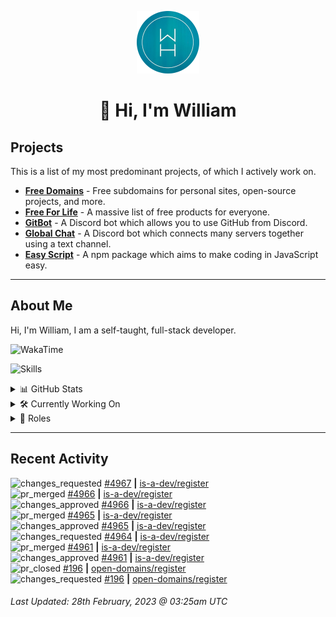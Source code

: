 <p align="center">
  <a href="https://wdh.gg/dev">
    <img src="https://raw.githubusercontent.com/WilliamDavidHarrison/WilliamDavidHarrison/main/assets/logo.png" height="100" width="100">
  </a>
</p>

<h1 align="center">👋 Hi, I'm William</h1>

## Projects

This is a list of my most predominant projects, of which I actively work on.

- **[Free Domains](https://freesubdomains.org)** - Free subdomains for personal sites, open-source projects, and more.
- **[Free For Life](https://free-for.life)** - A massive list of free products for everyone.
- **[GitBot](https://wdh.gg/gitbot)** - A Discord bot which allows you to use GitHub from Discord.
- **[Global Chat](https://wdh.gg/globalchat)** - A Discord bot which connects many servers together using a text channel.
- **[Easy Script](https://easyscript.dev)** - A npm package which aims to make coding in JavaScript easy.

---

## About Me
Hi, I'm William, I am a self-taught, full-stack developer.

![WakaTime](https://wakatime.com/badge/user/817e29c1-e1ac-4adc-936b-37bfa447c165.svg?style=for-the-badge)

![Skills](https://skillicons.dev/icons?i=html,css,js,nodejs,tailwind,markdown)

<details>
  <summary>📊 GitHub Stats</summary>
  <br>

  ![GitHub Stats](https://github-readme-stats.vercel.app/api?username=williamdavidharrison&theme=algolia&show_icons=true&border_radius=8&count_private=true&include_all_commits=true)

  ![Top Languages](https://github-readme-stats.vercel.app/api/top-langs/?username=williamdavidharrison&theme=algolia&layout=compact&border_radius=8)

</details>

<details>
  <summary>🛠️ Currently Working On</summary>
  <br>

  [![Free Domains](https://img.shields.io/badge/Free%20Domains-333333?style=for-the-badge)](https://wdh.gg/free-domains)

</details>

<details>
  <summary>💼 Roles</summary>
  <br>

  [![Free Domains](https://img.shields.io/badge/Free%20Domains-Owner-222222?style=for-the-badge)](https://wdh.gg/free-domains)

  [![Future Focus Accounting](https://img.shields.io/badge/Future%20Focus%20Accounting-Developer-222222?style=for-the-badge)](https://wdh.gg/ffa/github)

  [![Open Domains](https://img.shields.io/badge/Open%20Domains-Maintainer-222222?style=for-the-badge)](https://wdh.gg/open-domains)

  [![is-a.dev](https://img.shields.io/badge/is--a.dev-Maintainer-222222?style=for-the-badge)](https://wdh.gg/is-a-dev)

  [![is-a-good.dev](https://img.shields.io/badge/is--a--good.dev-Helper-222222?style=for-the-badge)](https://wdh.gg/is-a-good-dev)

</details>

---

## Recent Activity

<!--RECENT_ACTIVITY:start-->
![changes_requested](https://cdn.jsdelivr.net/gh/Readme-Workflows/Readme-Icons@main/icons/octicons/RequestedChanges.svg) [#4967](https://github.com/is-a-dev/register/pull/4967#pullrequestreview-1316683903) **|** [is-a-dev/register](https://github.com/is-a-dev/register)<br>
![pr_merged](https://cdn.jsdelivr.net/gh/Readme-Workflows/Readme-Icons@main/icons/octicons/PullRequestMerged.svg) [#4966](https://github.com/is-a-dev/register/pull/4966) **|** [is-a-dev/register](https://github.com/is-a-dev/register)<br>
![changes_approved](https://cdn.jsdelivr.net/gh/Readme-Workflows/Readme-Icons@main/icons/octicons/ApprovedChanges.svg) [#4966](https://github.com/is-a-dev/register/pull/4966#pullrequestreview-1316570690) **|** [is-a-dev/register](https://github.com/is-a-dev/register)<br>
![pr_merged](https://cdn.jsdelivr.net/gh/Readme-Workflows/Readme-Icons@main/icons/octicons/PullRequestMerged.svg) [#4965](https://github.com/is-a-dev/register/pull/4965) **|** [is-a-dev/register](https://github.com/is-a-dev/register)<br>
![changes_approved](https://cdn.jsdelivr.net/gh/Readme-Workflows/Readme-Icons@main/icons/octicons/ApprovedChanges.svg) [#4965](https://github.com/is-a-dev/register/pull/4965#pullrequestreview-1316569416) **|** [is-a-dev/register](https://github.com/is-a-dev/register)<br>
![changes_requested](https://cdn.jsdelivr.net/gh/Readme-Workflows/Readme-Icons@main/icons/octicons/RequestedChanges.svg) [#4964](https://github.com/is-a-dev/register/pull/4964#pullrequestreview-1316568357) **|** [is-a-dev/register](https://github.com/is-a-dev/register)<br>
![pr_merged](https://cdn.jsdelivr.net/gh/Readme-Workflows/Readme-Icons@main/icons/octicons/PullRequestMerged.svg) [#4961](https://github.com/is-a-dev/register/pull/4961) **|** [is-a-dev/register](https://github.com/is-a-dev/register)<br>
![changes_approved](https://cdn.jsdelivr.net/gh/Readme-Workflows/Readme-Icons@main/icons/octicons/ApprovedChanges.svg) [#4961](https://github.com/is-a-dev/register/pull/4961#pullrequestreview-1316567182) **|** [is-a-dev/register](https://github.com/is-a-dev/register)<br>
![pr_closed](https://cdn.jsdelivr.net/gh/Readme-Workflows/Readme-Icons@main/icons/octicons/PullRequestClosed.svg) [#196](https://github.com/open-domains/register/pull/196) **|** [open-domains/register](https://github.com/open-domains/register)<br>
![changes_requested](https://cdn.jsdelivr.net/gh/Readme-Workflows/Readme-Icons@main/icons/octicons/RequestedChanges.svg) [#196](https://github.com/open-domains/register/pull/196#pullrequestreview-1316558363) **|** [open-domains/register](https://github.com/open-domains/register)<br>
<!--RECENT_ACTIVITY:end-->

<!--RECENT_ACTIVITY:last_update-->
###### Last Updated: 28th February, 2023 @ 03:25am UTC
<!--RECENT_ACTIVITY:last_update_end-->
